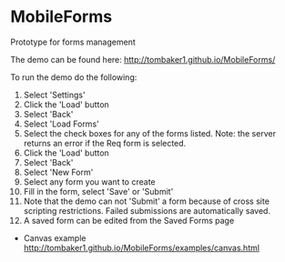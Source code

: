 MobileForms
===========

Prototype for forms management

The demo can be found here: http://tombaker1.github.io/MobileForms/

To run the demo do the following:<br>
1. Select 'Settings'<br>
2. Click the 'Load' button<br>
3. Select 'Back'<br>
4. Select 'Load Forms'<br>
5. Select the check boxes for any of the forms listed.  Note: the server returns an error if the Req form is selected.<br>
6. Click the 'Load' button<br>
7. Select 'Back'<br>
8. Select 'New Form'<br>
9. Select any form you want to create<br>
10. Fill in the form, select 'Save' or 'Submit'<br>
11. Note that the demo can not 'Submit' a form because of cross site scripting restrictions.  Failed submissions are automatically saved.<br>
12. A saved form can be edited from the Saved Forms page

* Canvas example
http://tombaker1.github.io/MobileForms/examples/canvas.html
